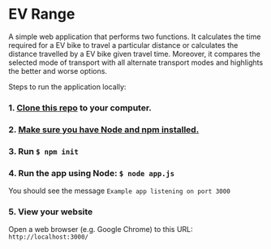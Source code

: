 # EV Range

A simple web application that performs two functions. It calculates the time required for a EV bike to travel a particular distance or calculates the distance travelled by a EV bike given travel time. Moreover, it compares the selected mode of transport with all alternate transport modes and highlights the better and worse options.

Steps to run the application locally:

### 1. [Clone this repo](https://docs.github.com/en/repositories/creating-and-managing-repositories/cloning-a-repository) to your computer.

### 2. [Make sure you have Node and npm installed.](https://docs.npmjs.com/downloading-and-installing-node-js-and-npm) 

### 3. Run `$ npm init`
      
### 4. Run the app using Node: ``$ node app.js``

You should see the message ``Example app listening on port 3000``

### 5. View your website
Open a web browser (e.g. Google Chrome) to this URL: ``http://localhost:3000/``
